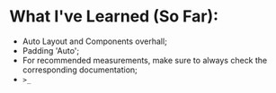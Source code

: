 <!-- Course link here -->

# What I've Learned (So Far):
- Auto Layout and Components overhall;
    <!-- Beware of Absolute Positioning -->
- Padding 'Auto';
    <!-- Space between -->
- For recommended measurements, make sure to always check the corresponding documentation;
    <!-- E.g.: https://m3.material.io -->
    <!-- A good icon size is 32px. Multiples of 8 are very usual -->
- `>_` 